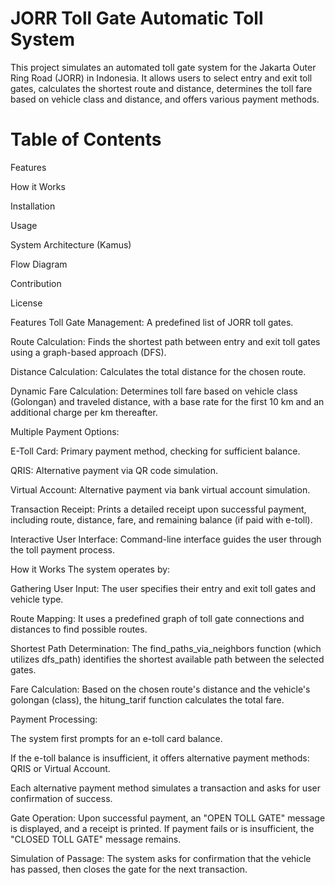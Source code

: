 # JORR Toll Gate Automatic Toll System
This project simulates an automated toll gate system for the Jakarta Outer Ring Road (JORR) in Indonesia. It allows users to select entry and exit toll gates, calculates the shortest route and distance, determines the toll fare based on vehicle class and distance, and offers various payment methods.

# Table of Contents
Features

How it Works

Installation

Usage

System Architecture (Kamus)

Flow Diagram

Contribution

License

Features
Toll Gate Management: A predefined list of JORR toll gates.

Route Calculation: Finds the shortest path between entry and exit toll gates using a graph-based approach (DFS).

Distance Calculation: Calculates the total distance for the chosen route.

Dynamic Fare Calculation: Determines toll fare based on vehicle class (Golongan) and traveled distance, with a base rate for the first 10 km and an additional charge per km thereafter.

Multiple Payment Options:

E-Toll Card: Primary payment method, checking for sufficient balance.

QRIS: Alternative payment via QR code simulation.

Virtual Account: Alternative payment via bank virtual account simulation.

Transaction Receipt: Prints a detailed receipt upon successful payment, including route, distance, fare, and remaining balance (if paid with e-toll).

Interactive User Interface: Command-line interface guides the user through the toll payment process.

How it Works
The system operates by:

Gathering User Input: The user specifies their entry and exit toll gates and vehicle type.

Route Mapping: It uses a predefined graph of toll gate connections and distances to find possible routes.

Shortest Path Determination: The find_paths_via_neighbors function (which utilizes dfs_path) identifies the shortest available path between the selected gates.

Fare Calculation: Based on the chosen route's distance and the vehicle's golongan (class), the hitung_tarif function calculates the total fare.

Payment Processing:

The system first prompts for an e-toll card balance.

If the e-toll balance is insufficient, it offers alternative payment methods: QRIS or Virtual Account.

Each alternative payment method simulates a transaction and asks for user confirmation of success.

Gate Operation: Upon successful payment, an "OPEN TOLL GATE" message is displayed, and a receipt is printed. If payment fails or is insufficient, the "CLOSED TOLL GATE" message remains.

Simulation of Passage: The system asks for confirmation that the vehicle has passed, then closes the gate for the next transaction.
